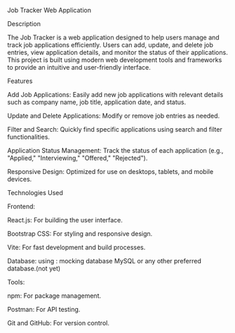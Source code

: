 Job Tracker Web Application

Description

The Job Tracker is a web application designed to help users manage and track job applications efficiently. Users can add, update, and delete job entries, view application details, and monitor the status of their applications. This project is built using modern web development tools and frameworks to provide an intuitive and user-friendly interface.

Features

Add Job Applications: Easily add new job applications with relevant details such as company name, job title, application date, and status.

Update and Delete Applications: Modify or remove job entries as needed.

Filter and Search: Quickly find specific applications using search and filter functionalities.

Application Status Management: Track the status of each application (e.g., "Applied," "Interviewing," "Offered," "Rejected").

Responsive Design: Optimized for use on desktops, tablets, and mobile devices.

Technologies Used

Frontend:

React.js: For building the user interface.

Bootstrap CSS: For styling and responsive design.

Vite: For fast development and build processes.


Database:
using : mocking database
MySQL or any other preferred database.(not yet)

Tools:

npm: For package management.

Postman: For API testing.

Git and GitHub: For version control.
